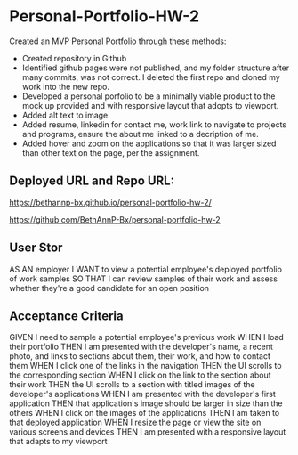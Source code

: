 # Personal-Portfolio-HW-2

Created an MVP Personal Portfolio through these methods:

- Created repository in Github
- Identified github pages were not published, and my folder structure after many commits, was not correct. I deleted the first repo and cloned my work into the new repo.
- Developed a personal porfolio to be a minimally viable product to the mock up provided and with responsive layout that adopts to viewport.
- Added alt text to image.
- Added resume, linkedin for contact me, work link to navigate to projects and programs, ensure the about me linked to a decription of me.
- Added hover and zoom on the applications so that it was larger sized than other text on the page, per the assignment.

## Deployed URL and Repo URL:

https://bethannp-bx.github.io/personal-portfolio-hw-2/

https://github.com/BethAnnP-Bx/personal-portfolio-hw-2

## User Stor

AS AN employer
I WANT to view a potential employee's deployed portfolio of work samples
SO THAT I can review samples of their work and assess whether they're a good candidate for an open position

## Acceptance Criteria

GIVEN I need to sample a potential employee's previous work
WHEN I load their portfolio
THEN I am presented with the developer's name, a recent photo, and links to sections about them, their work, and how to contact them
WHEN I click one of the links in the navigation
THEN the UI scrolls to the corresponding section
WHEN I click on the link to the section about their work
THEN the UI scrolls to a section with titled images of the developer's applications
WHEN I am presented with the developer's first application
THEN that application's image should be larger in size than the others
WHEN I click on the images of the applications
THEN I am taken to that deployed application
WHEN I resize the page or view the site on various screens and devices
THEN I am presented with a responsive layout that adapts to my viewport
